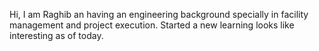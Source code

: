 Hi, I am Raghib an having an engineering background specially in facility management and project execution. Started a new learning looks like interesting as of today.

<!---
raghibnehal/raghibnehal is a ✨ special ✨ repository because its `README.md` (this file) appears on your GitHub profile.
You can click the Preview link to take a look at your changes.
--->
